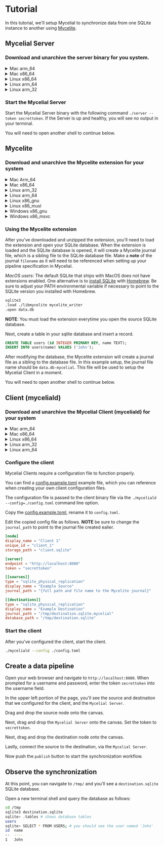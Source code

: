 # Tutorial

In this tutorial, we'll setup Mycelial to synchronize data from one SQLite
instance to another using [Mycelite](Mycelite.md).

## Mycelial Server

### Download and unarchive the server binary for you system.

   <details>
   <summary>Mac arm_64</summary>

   ```sh
   curl -L https://github.com/mycelial/mycelial/releases/latest/download/server-aarch64-apple-darwin.tgz --output server-aarch64-apple-darwin.tgz
   tar -xvzf server-aarch64-apple-darwin.tgz
   ```

   </details>

   <details>
   <summary>Mac x86_64</summary>

   ```sh
   curl -L https://github.com/mycelial/mycelial/releases/latest/download/server-x86_64-apple-darwin.tgz --output server-x86_64-apple-darwin.tgz
   tar -xvzf server-x86_64-apple-darwin.tgz
   ```

   </details>

   <details>
   <summary>Linux x86_64</summary>

   ```sh
   curl -L https://github.com/mycelial/mycelial/releases/latest/download/server-x86_64-unknown-linux-gnu.tgz --output server-x86_64-unknown-linux-gnu.tgz
   tar -xvzf server-x86_64-unknown-linux-gnu.tgz
   ```

   </details>

   <details>
   <summary>Linux arm_64</summary>

   ```sh
   curl -L https://github.com/mycelial/mycelial/releases/latest/download/server-aarch64-unknown-linux-gnu.tgz --output server-aarch64-unknown-linux-gnu.tgz
   tar -xvzf server-aarch64-unknown-linux-gnu.tgz
   ```

   </details>

   <details>
   <summary>Linux arm_32</summary>

   ```sh
   curl -L https://github.com/mycelial/mycelial/releases/latest/download/server-arm-unknown-linux-gnueabihf.tgz --output server-arm-unknown-linux-gnueabihf.tgz
   tar -xvzf server-arm-unknown-linux-gnueabihf.tgz
   ```

   </details>

### Start the Mycelial Server

Start the Mycelial Server binary with the following command `./server --token secrettoken`. If the Server is up and healthy, you will see no output in your terminal.

You will need to open another shell to continue below.

## Mycelite

### Download and unarchive the Mycelite extension for your system

<details>
  <summary>Mac Arm_64</summary>

  ```sh
  curl -L https://github.com/mycelial/mycelite/releases/latest/download/aarch64-apple-darwin.tgz --output aarch64-apple-darwin.tgz
  tar -xvzf aarch64-apple-darwin.tgz
  ```

</details>
<details>
  <summary>Mac x86_64</summary>

```sh
curl -L https://github.com/mycelial/mycelite/releases/latest/download/x86_64-apple-darwin.tgz --output x86_64-apple-darwin.tgz
tar -xvzf x86_64-apple-darwin.tgz
```
</details>
<details>
  <summary>Linux arm_32</summary>

```sh
curl -L https://github.com/mycelial/mycelite/releases/latest/download/arm-unknown-linux-gnueabihf.tgz --output arm-unknown-linux-gnueabihf.tgz
tar -xvzf arm-unknown-linux-gnueabihf.tgz
```
</details>
<details>
  <summary>Linux arm_64</summary>

```sh
curl -L https://github.com/mycelial/mycelite/releases/latest/download/aarch64-unknown-linux-gnu.tgz --output arm-unknown-linux-gnueabihf.tgz
tar -xvzf arm-unknown-linux-gnueabihf.tgz
```
</details>
<details>
  <summary>Linux x86_gnu</summary>

```sh
curl -L https://github.com/mycelial/mycelite/releases/latest/download/x86_64-unknown-linux-gnu.tgz --output x86_64-unknown-linux-gnu.tgz
tar -xvzf x86_64-unknown-linux-gnu.tgz
```
</details>
<details>
  <summary>Linux x86_musl</summary>

```sh
curl -L https://github.com/mycelial/mycelite/releases/latest/download/x86_64-unknown-linux-musl.tgz --output x86_64-unknown-linux-musl.tgz
tar -xvzf x86_64-unknown-linux-musl.tgz
```
</details>
<details>
  <summary>Windows x86_gnu</summary>

```sh
curl.exe -L https://github.com/mycelial/mycelite/releases/latest/download/x86_64-pc-windows-gnu.zip --output x86_64-pc-windows-gnu.zip
tar.exe -xvzf x86_64-pc-windows-gnu.zip
```
</details>
<details>
  <summary>Windows x86_msvc</summary>

```sh
curl.exe -L https://github.com/mycelial/mycelite/releases/latest/download/x86_64-pc-windows-msvc.zip --output x86_64-pc-windows-msvc.zip
tar.exe -xvzf x86_64-pc-windows-msvc.zip
```
</details>

### Using the Mycelite extension

After you've downloaded and unzipped the extension, you'll need to load the
extension and open your SQLite database. When the extension is loaded and the
SQLite database is opened, it will create a Mycelite journal file, which is a
sibling file to the SQLite database file. Make a **note** of the journal
`filename` as it will need to be referenced when setting up your pipeline
specification in Mycelial.

_MacOS users_: The default SQLite that ships with MacOS does not have extensions
enabled. One alternative is to [install
SQLite](https://formulae.brew.sh/formula/sqlite) with
[Homebrew](https://brew.sh/). Be sure to adjust your PATH environmental variable
if necessary to point to the SQLite version you installed with Homebrew.

```sh
sqlite3
.load ./libmycelite mycelite_writer
.open data.db
```

**NOTE**: You must load the extension everytime you open the source SQLite
database.

Next, create a table in your sqlite database and insert a record.

```sql
CREATE TABLE users (id INTEGER PRIMARY KEY, name TEXT);
INSERT INTO users(name) VALUES ('John');
```

After modifying the database, the Mycelite extension will create a journal file
as a sibling to the database file. In this example setup, the journal file name
should be `data.db-mycelial`. This file will be used to setup the Mycelial
Client in a moment.

You will need to open another shell to continue below.

## Client (myceliald)

### Download and unarchive the Mycelial Client (myceliald) for your system

   <details>
   <summary>Mac arm_64</summary>

   ```sh
   curl -L https://github.com/mycelial/mycelial/releases/latest/download/myceliald-aarch64-apple-darwin.tgz --output myceliald-aarch64-apple-darwin.tgz
   tar -xvzf myceliald-aarch64-apple-darwin.tgz
   ```

   </details>

   <details>
   <summary>Mac x86_64</summary>

   ```sh
   curl -L https://github.com/mycelial/mycelial/releases/latest/download/myceliald-x86_64-apple-darwin.tgz --output myceliald-x86_64-apple-darwin.tgz
   tar -xvzf myceliald-x86_64-apple-darwin.tgz
   ```

   </details>

   <details>
   <summary>Linux x86_64</summary>

   ```sh
   curl -L https://github.com/mycelial/mycelial/releases/latest/download/myceliald-x86_64-unknown-linux-gnu.tgz --output myceliald-x86_64-unknown-linux-gnu.tgz
   tar -xvzf myceliald-x86_64-unknown-linux-gnu.tgz
   ```

   </details>

   <details>
   <summary>Linux arm_32</summary>

   ```sh
   curl -L https://github.com/mycelial/mycelial/releases/latest/download/myceliald-arm-unknown-linux-gnueabihf.tgz --output myceliald-arm-unknown-linux-gnueabihf.tgz
   tar -xvzf myceliald-arm-unknown-linux-gnueabihf.tgz
   ```

   </details>

   <details>
   <summary>Linux arm_64</summary>

   ```sh
   curl -L https://github.com/mycelial/mycelial/releases/latest/download/myceliald-aarch64-unknown-linux-gnu.tgz --output myceliald-aarch64-unknown-linux-gnu.tgz
   tar -xvzf myceliald-aarch64-unknown-linux-gnu.tgz
   ```

   </details>



### Configure the client

Mycelial Clients require a configuration file to function properly.

You can find a [config.example.toml](../myceliald/config.example.toml) example file,
which you can reference when creating your own client configuration files.

The configuration file is passed to the client binary file via the
`./myceliald --config=./config.toml` command line option.

Copy the [config.example.toml](../myceliald/config.example.toml), rename it to
`config.toml`.

Edit the copied config file as follows. **NOTE** be sure to change the
`journal_path` to point to the journal file created ealier.

```toml
[node]
display_name = "Client 1"
unique_id = "client_1"
storage_path = "client.sqlite"

[server]
endpoint = "http://localhost:8080"
token = "secrettoken"

[[sources]]
type = "sqlite_physical_replication"
display_name = "Example Source"
journal_path = "{full path and file name to the Mycelite journal}"

[[destinations]]
type = "sqlite_physical_replication"
display_name = "Example Destination"
journal_path = "/tmp/destination.sqlite.mycelial"
database_path = "/tmp/destination.sqlite"
```

### Start the client

After you've configured the client, start the client.

```sh
./myceliald --config ./config.toml
```

## Create a data pipeline

Open your web browser and navigate to `http://localhost:8080`. When prompted
for a username and password, enter the token `secrettoken` into the username
field.

In the upper left portion of the page, you'll see the source and destination
that we configured for the client, and the `Mycelial Server`.

Drag and drop the source node onto the canvas.

Next, drag and drop the `Mycelial Server` onto the canvas. Set the token to
`secrettoken`.

Next, drag and drop the destination node onto the canvas.

Lastly, connect the source to the destination, via the `Mycelial Server`.

Now push the `publish` button to start the synchronization workflow.

## Observe the synchronization

At this point, you can navigate to `/tmp/` and you'll see a `destination.sqlite`
SQLite database.

Open a new terminal shell and query the database as follows:

```sh
cd /tmp
sqlite3 destination.sqlite
sqlite> .tables # shows database tables
users
sqlite> SELECT * FROM USERS; # you should see the user named 'John'
id  name
--  ----
1   John
```

